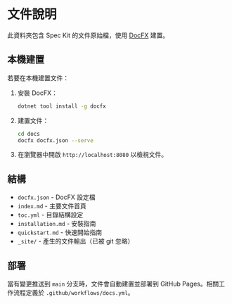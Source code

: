 # 文件說明

此資料夾包含 Spec Kit 的文件原始檔，使用 [DocFX](https://dotnet.github.io/docfx/) 建置。

## 本機建置

若要在本機建置文件：

1. 安裝 DocFX：
   ```bash
   dotnet tool install -g docfx
   ```

2. 建置文件：
   ```bash
   cd docs
   docfx docfx.json --serve
   ```

3. 在瀏覽器中開啟 `http://localhost:8080` 以檢視文件。

## 結構

- `docfx.json` - DocFX 設定檔
- `index.md` - 主要文件首頁
- `toc.yml` - 目錄結構設定
- `installation.md` - 安裝指南
- `quickstart.md` - 快速開始指南
- `_site/` - 產生的文件輸出（已被 git 忽略）

## 部署

當有變更推送到 `main` 分支時，文件會自動建置並部署到 GitHub Pages。相關工作流程定義於 `.github/workflows/docs.yml`。
